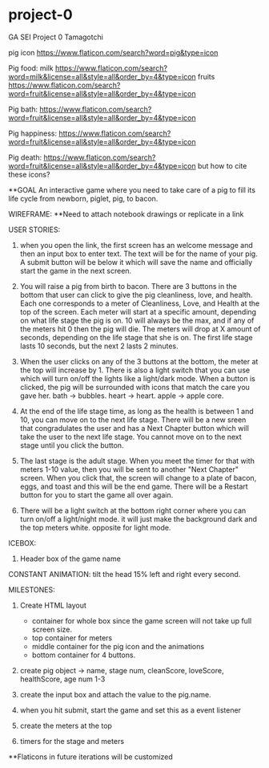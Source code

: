 # project-0
GA SEI Project 0 Tamagotchi



pig icon https://www.flaticon.com/search?word=pig&type=icon 

Pig food: 
    milk https://www.flaticon.com/search?word=milk&license=all&style=all&order_by=4&type=icon
    fruits https://www.flaticon.com/search?word=fruit&license=all&style=all&order_by=4&type=icon 

Pig bath:
    https://www.flaticon.com/search?word=fruit&license=all&style=all&order_by=4&type=icon 

Pig happiness:
    https://www.flaticon.com/search?word=fruit&license=all&style=all&order_by=4&type=icon

Pig death:
    https://www.flaticon.com/search?word=fruit&license=all&style=all&order_by=4&type=icon
    but how to cite these icons?


**GOAL
An interactive game where you need to take care of a pig to fill its life cycle from newborn, piglet, pig, to bacon.




WIREFRAME:
**Need to attach notebook drawings or replicate in a link

USER STORIES:
1. when you open the link, the first screen has an welcome message and then an input box to enter text. The text will be for the name of your pig. A submit button will be below it which will save the name and officially start the game in the next screen.

2. You will raise a pig from birth to bacon. There are 3 buttons in the bottom that user can click to give the pig cleanliness, love, and health. Each one corresponds to a meter of Cleanliness, Love, and Health  at the top of the screen. Each meter will start at a specific amount, depending on what life stage the pig is on. 10 will always be the max, and if any of the meters hit 0 then the pig will die. The meters will drop at X amount of seconds, depending on the life stage that she is on. The first life stage lasts 10 seconds, but the next 2 lasts 2 minutes. 

3. When the user clicks on any of the 3 buttons at the bottom, the meter at the top will increase by 1. There is also a light switch that you can use which will turn on/off the lights like a light/dark mode. When a button is clicked, the pig will be surrounded with icons that match the care you gave her. bath -> bubbles. heart -> heart. apple -> apple core. 

4. At the end of the life stage time, as long as the health is between 1 and 10, you can move on to the next life stage. There will be a new sreen that congradulates the user and has a Next Chapter button which will take the user to the next life stage. You cannot move on to the next stage until you click the button. 

5. The last stage is the adult stage. When you meet the timer for that with meters 1-10 value, then you will be sent to another "Next Chapter" screen. When you click that, the screen will change to a plate of bacon, eggs, and toast and this will be the end game. There will be a Restart button for you to start the game all over again. 

6. There will be a light switch at the bottom right corner where you can turn on/off a light/night mode. it will just make the background dark and the top meters white. opposite for light mode.


ICEBOX:
1. Header box of the game name


CONSTANT ANIMATION: tilt the head 15% left and right every second.




MILESTONES:
1. Create HTML layout
    - container for whole box since the game screen will not take up full screen size.
    - top container for meters
    - middle container for the pig icon and the animations
    - bottom container for 4 buttons.
2. create pig object -> name, stage num, cleanScore, loveScore, healthScore, age num 1-3
3. create the input box and attach the value to the pig.name.
4. when you hit submit, start the game and set this as a event listener 
5. create the meters at the top


5. timers for the stage and meters



**Flaticons in future iterations will be customized 
